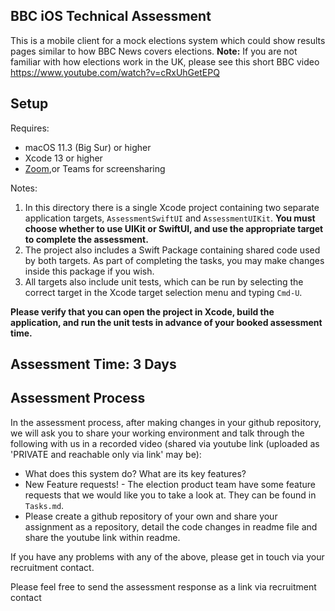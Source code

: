 BBC iOS Technical Assessment
---

This is a mobile client for a mock elections system which could show results pages similar to how BBC News covers elections. 
**Note:** If you are not familiar with how elections work in the UK, please see this short BBC video https://www.youtube.com/watch?v=cRxUhGetEPQ


## Setup

Requires:

- macOS 11.3 (Big Sur) or higher 
- Xcode 13 or higher
- [Zoom](https://zoom.us/),or Teams for screensharing

Notes:

1. In this directory there is a single Xcode project containing two separate application targets, `AssessmentSwiftUI` and `AssessmentUIKit`. **You must choose whether to use UIKit or SwiftUI, and use the appropriate target to complete the assessment.**
2. The project also includes a Swift Package containing shared code used by both targets. As part of completing the tasks, you may make changes inside this package if you wish.
3. All targets also include unit tests, which can be run by selecting the correct target in the Xcode target selection menu and typing `Cmd-U`.

**Please verify that you can open the project in Xcode, build the application, and run the unit tests in advance of your booked assessment time.**

## Assessment Time: 3 Days

## Assessment Process

In the assessment process, after making changes in your github repository, we will ask you to share your working environment and talk through the following with us in a recorded video (shared via youtube link (uploaded as 'PRIVATE and reachable only via link' may be):

- What does this system do? What are its key features?
- New Feature requests! - The election product team have some feature requests that we would like you to take a look at. They can be found in `Tasks.md`.
- Please create a github repository of your own and share your assignment as a repository, detail the code changes in readme file and share the youtube link within readme.

If you have any problems with any of the above, please get in touch via your recruitment contact.

Please feel free to send the assessment response as a link via recruitment contact
